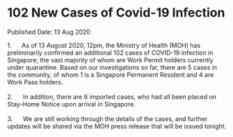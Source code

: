 <html>
    <meta http-equiv="Content-Type" content="text/html; charset=utf-8"/>
    <meta charset="utf-8"/>
    <title>102 New Cases of Covid-19 Infection</title>
    <body><h1>102 New Cases of Covid-19 Infection</h1>
    <p>Published Date: 13 Aug 2020</p> 1.&nbsp;&nbsp;&nbsp;&nbsp;&nbsp; As of 13 August 2020, 12pm, the Ministry of Health (MOH) has preliminarily confirmed an additional 102 cases of COVID-19 infection in Singapore, the vast majority of whom are Work Permit holders currently under quarantine. Based on our investigations so far, there are 5 cases in the community, of whom 1 is a Singapore Permanent Resident and 4 are Work Pass holders.<br><br>2.&nbsp;&nbsp;&nbsp;&nbsp;&nbsp; In addition, there are 6 imported cases, who had all been placed on Stay-Home Notice upon arrival in Singapore.&nbsp;<br><br>3.&nbsp;&nbsp;&nbsp;&nbsp;&nbsp; We are still working through the details of the cases, and further updates will be shared via the MOH press release that will be issued tonight.</body>
</html>